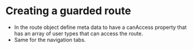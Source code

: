 # Creating a guarded route

- In the route object define meta data to have a canAccess property that has an array of user types that can access the route.
- Same for the navigation tabs.
